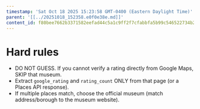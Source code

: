 ```yaml
---
timestamp: 'Sat Oct 18 2025 15:23:58 GMT-0400 (Eastern Daylight Time)'
parent: '[[../20251018_152358.e0f0e38e.md]]'
content_id: f80bee7662b3371582eefad44c5a1c9ff2f7cfabbfa5b99c546522734b2a0e5d
---
```


# Hard rules

* DO NOT GUESS. If you cannot verify a rating directly from Google Maps, SKIP that museum.
* Extract `google_rating` and `rating_count` ONLY from that page (or a Places API response).
* If multiple places match, choose the official museum (match address/borough to the museum website).

